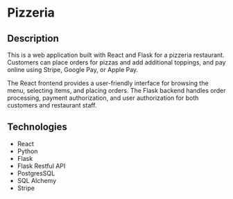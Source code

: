 # Pizzeria

## Description

This is a web application built with React and Flask for a pizzeria restaurant. Customers can place orders for pizzas and add additional toppings, and pay online using Stripe, Google Pay, or Apple Pay.

The React frontend provides a user-friendly interface for browsing the menu, selecting items, and placing orders. The Flask backend handles order processing, payment authorization, and user authorization for both customers and restaurant staff.

## Technologies

* React
* Python
* Flask
* Flask Restful API
* PostgresSQL
* SQL Alchemy
* Stripe






